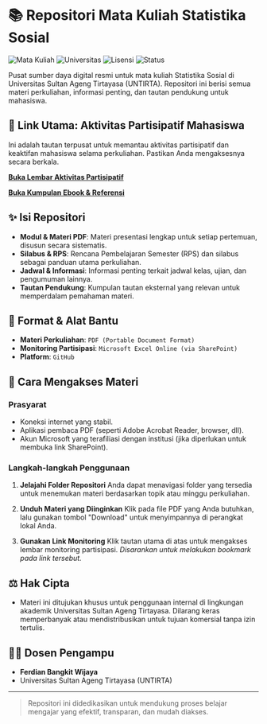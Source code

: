 # 📚 Repositori Mata Kuliah Statistika Sosial

![Mata Kuliah](https://img.shields.io/badge/Mata%20Kuliah-Statistika%20Sosial-blue)
![Universitas](https://img.shields.io/badge/Universitas-UNTIRTA-green)
![Lisensi](https://img.shields.io/badge/License-CC%20BY--NC--SA%204.0-lightgrey)
![Status](https://img.shields.io/badge/Status-Aktif-brightgreen)

Pusat sumber daya digital resmi untuk mata kuliah Statistika Sosial di Universitas Sultan Ageng Tirtayasa (UNTIRTA). Repositori ini berisi semua materi perkuliahan, informasi penting, dan tautan pendukung untuk mahasiswa.

## 🔗 **Link Utama: Aktivitas Partisipatif Mahasiswa**

Ini adalah tautan terpusat untuk memantau aktivitas partisipatif dan keaktifan mahasiswa selama perkuliahan. Pastikan Anda mengaksesnya secara berkala.

**[Buka Lembar Aktivitas Partisipatif](https://untirtaacid-my.sharepoint.com/:x:/g/personal/ferdian_bangkit_untirta_ac_id/EY6flzMAhI5HlXVi9Mk6bhYB5htS94aYNr0cMCJ2Gyyhow?e=dct5wF)**

**[Buka Kumpulan Ebook & Referensi](https://drive.google.com/drive/folders/1-ODVh9n_Cqn6o-f0EEfG6CJJIztg9HPP?usp=sharing)**

## ✨ Isi Repositori

- **Modul & Materi PDF**: Materi presentasi lengkap untuk setiap pertemuan, disusun secara sistematis.
- **Silabus & RPS**: Rencana Pembelajaran Semester (RPS) dan silabus sebagai panduan utama perkuliahan.
- **Jadwal & Informasi**: Informasi penting terkait jadwal kelas, ujian, dan pengumuman lainnya.
- **Tautan Pendukung**: Kumpulan tautan eksternal yang relevan untuk memperdalam pemahaman materi.

## 🔧 Format & Alat Bantu

- **Materi Perkuliahan**: `PDF (Portable Document Format)`
- **Monitoring Partisipasi**: `Microsoft Excel Online (via SharePoint)`
- **Platform**: `GitHub`

## 🚀 Cara Mengakses Materi

### Prasyarat
- Koneksi internet yang stabil.
- Aplikasi pembaca PDF (seperti Adobe Acrobat Reader, browser, dll).
- Akun Microsoft yang terafiliasi dengan institusi (jika diperlukan untuk membuka link SharePoint).

### Langkah-langkah Penggunaan

1.  **Jelajahi Folder Repositori**
    Anda dapat menavigasi folder yang tersedia untuk menemukan materi berdasarkan topik atau minggu perkuliahan.

2.  **Unduh Materi yang Diinginkan**
    Klik pada file PDF yang Anda butuhkan, lalu gunakan tombol "Download" untuk menyimpannya di perangkat lokal Anda.

3.  **Gunakan Link Monitoring**
    Klik tautan utama di atas untuk mengakses lembar monitoring partisipasi. *Disarankan untuk melakukan bookmark pada link tersebut.*

## ⚖️ Hak Cipta

- Materi ini ditujukan khusus untuk penggunaan internal di lingkungan akademik Universitas Sultan Ageng Tirtayasa. Dilarang keras memperbanyak atau mendistribusikan untuk tujuan komersial tanpa izin tertulis.

## 👨‍🏫 Dosen Pengampu

- **Ferdian Bangkit Wijaya**
- Universitas Sultan Ageng Tirtayasa (UNTIRTA)

---

> Repositori ini didedikasikan untuk mendukung proses belajar mengajar yang efektif, transparan, dan mudah diakses.
